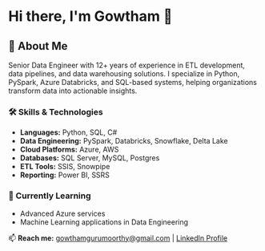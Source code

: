 # Hi there, I'm Gowtham 👋


## 🚀 About Me
Senior Data Engineer with 12+ years of experience in ETL development, data pipelines, and data warehousing solutions. I specialize in Python, PySpark, Azure Databricks, and SQL-based systems, helping organizations transform data into actionable insights.


### 🛠 Skills & Technologies
- **Languages:** Python, SQL, C#
- **Data Engineering:** PySpark, Databricks, Snowflake, Delta Lake
- **Cloud Platforms:** Azure, AWS
- **Databases:** SQL Server, MySQL, Postgres
- **ETL Tools:** SSIS, Snowpipe
- **Reporting:** Power BI, SSRS

  
### 🌱 Currently Learning
- Advanced Azure services
- Machine Learning applications in Data Engineering

📫 **Reach me:** gowthamgurumoorthy@gmail.com | [LinkedIn Profile](https://www.linkedin.com/in/gowtham-guru-56761924/)

